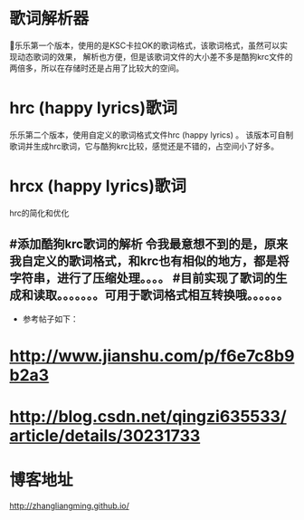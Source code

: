 
# 歌词解析器

乐乐第一个版本，使用的是KSC卡拉OK的歌词格式，该歌词格式，虽然可以实现动态歌词的效果， 解析也方便，但是该歌词文件的大小差不多是酷狗krc文件的两倍多，所以在存储时还是占用了比较大的空间。

# hrc (happy lyrics)歌词

乐乐第二个版本，使用自定义的歌词格式文件hrc (happy lyrics) 。 该版本可自制歌词并生成hrc歌词，它与酷狗krc比较，感觉还是不错的，占空间小了好多。

# hrcx (happy lyrics)歌词
hrc的简化和优化

#添加酷狗krc歌词的解析
令我最意想不到的是，原来我自定义的歌词格式，和krc也有相似的地方，都是将字符串，进行了压缩处理。。。。
#目前实现了歌词的生成和读取。。。。。。。可用于歌词格式相互转换哦。。。。。。
-
- 参考帖子如下：
# http://www.jianshu.com/p/f6e7c8b9b2a3
# http://blog.csdn.net/qingzi635533/article/details/30231733

# 博客地址
http://zhangliangming.github.io/
